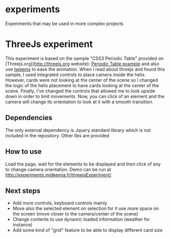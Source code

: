 experiments
===========

Experiments that may be used in more complex projects

ThreeJs experiment
======
This experiment is based on the sample "CSS3 Periodic Table" provided on [Threejs.org](http://threejs.org website): [Periodic Table example](http://threejs.org/examples/#css3d_periodictable) and also use [tweenjs](http://github.com/sole/tween.js) to ease the animation.
When I read about threejs and found this sample, I used integrated controls to place camera inside the helix. However, cards were not looking at the center of the scene so I changed the logic of the helix placement to have cards looking at the center of the scene.
Finally, I've changed the controls that allowed me to look upside down in order to limit movements. Now, you can click of an element and the camera will change its orientation to look at it with a smooth transition.

Dependencies
------
The only external dependency is Jquery standard library which is not included in the repository. Other libs are provided

How to use
------
Load the page, wait for the elements to be displayed and then click of any to change camera orientation. Demo can be run at http://experiments.midkemia.fr/threejsExperiment/

Next steps
------
- Add more controls, keyboard controls mainly
- Move also the selected element on selection for it use more space on the screen (move closer to the camera/center of the scene)
- Change contents to use dynamic loaded information (weather for instance)
- Add some kind of "grid" feature to be able to display different card size
